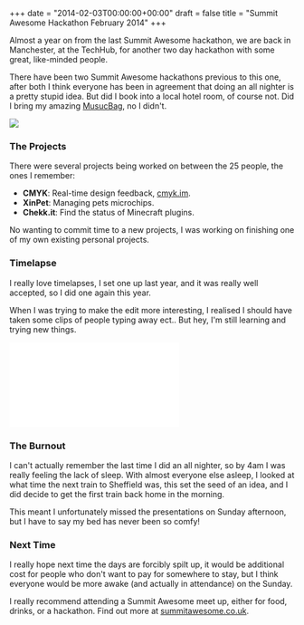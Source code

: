 +++
date = "2014-02-03T00:00:00+00:00"
draft = false
title = "Summit Awesome Hackathon February 2014"
+++

Almost a year on from the last Summit Awesome hackathon, we are back in Manchester, at the TechHub, for another two day hackathon with some great, like-minded people.

There have been two Summit Awesome hackathons previous to this one, after both I think everyone has been in agreement that doing an all nighter is a pretty stupid idea. But did I book into a local hotel room, of course not. Did I bring my amazing <a href="https://twitter.com/joelvardy/status/381031947029340160" data-analytics="MusucBag tweet">MusucBag</a>, no I didn't.

<img src="/images/writing/summit-awesome-hackathon-february-2014/hero.jpg">

### The Projects
There were several projects being worked on between the 25 people, the ones I remember:

 * **CMYK**: Real-time design feedback, <a href="http://cmyk.im" data-analytics="CMYK app">cmyk.im</a>.
 * **XinPet**: Managing pets microchips.
 * **Chekk.it**: Find the status of Minecraft plugins.

No wanting to commit time to a new projects, I was working on finishing one of my own existing personal projects.

### Timelapse
I really love timelapses, I set one up last year, and it was really well accepted, so I did one again this year.

When I was trying to make the edit more interesting, I realised I should have taken some clips of people typing away ect.. But hey, I'm still learning and trying new things.

<div class="video aspect-16-9">
    <iframe src="//player.vimeo.com/video/85689899?title=0&amp;byline=0&amp;portrait=0" frameborder="0" webkitallowfullscreen mozallowfullscreen allowfullscreen></iframe>
</div>

### The Burnout
I can't actually remember the last time I did an all nighter, so by 4am I was really feeling the lack of sleep. With almost everyone else asleep, I looked at what time the next train to Sheffield was, this set the seed of an idea, and I did decide to get the first train back home in the morning.

This meant I unfortunately missed the presentations on Sunday afternoon, but I have to say my bed has never been so comfy!

### Next Time
I really hope next time the days are forcibly spilt up, it would be additional cost for people who don't want to pay for somewhere to stay, but I think everyone would be more awake (and actually in attendance) on the Sunday.

I really recommend attending a Summit Awesome meet up, either for food, drinks, or a hackathon. Find out more at <a href="http://summitawesome.co.uk/" title="Summit Awesome" data-analytics="Summit Awesome">summitawesome.co.uk</a>.
